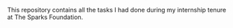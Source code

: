This repository contains all the tasks I had done during my internship tenure at The Sparks Foundation.
